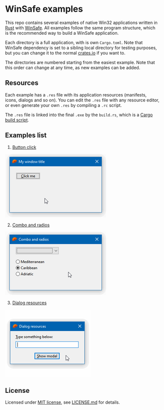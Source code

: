 # WinSafe examples

This repo contains several examples of native Win32 applications written in [Rust](https://www.rust-lang.org) with [WinSafe](https://crates.io/crates/winsafe). All examples follow the same program structure, which is the recommended way to build a WinSafe application.

Each directory is a full application, with is own `Cargo.toml`. Note that WinSafe dependency is set to a sibling local directory for testing purposes, but you can change it to the normal [crates.io](https://crates.io/crates/winsafe) if you want to.

The directories are numbered starting from the easiest example. Note that this order can change at any time, as new examples can be added.

## Resources

Each example has a `.res` file with its application resources (manifests, icons, dialogs and so on). You can edit the `.res` file with any resource editor, or even generate your own `.res` by compiling a `.rc` script.

The `.res` file is linked into the final `.exe` by the `build.rs`, which is a [Cargo build script](https://doc.rust-lang.org/cargo/reference/build-scripts.html).

## Examples list

1. [Button click](01_button_click/)

![Example 01](01_button_click/screen.gif)

2. [Combo and radios](02_combo_and_radios/)

![Example 02](02_combo_and_radios/screen.gif)

3. [Dialog resources](03_dialog_resources/)

![Example 03](03_dialog_resources/screen.gif)

## License

Licensed under [MIT license](https://opensource.org/licenses/MIT), see [LICENSE.md](LICENSE.md) for details.
